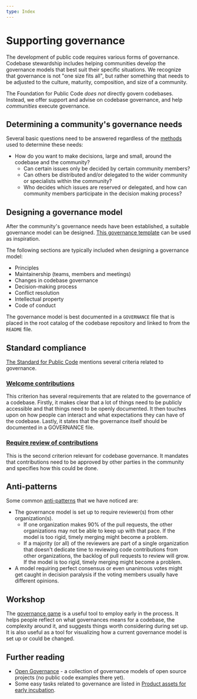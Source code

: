 ```yaml
---
type: Index
---
```


# Supporting governance

The development of public code requires various forms of governance. Codebase stewardship includes helping communities develop the governance models that best suit their specific situations. We recognize that governance is not "one size fits all", but rather something that needs to be adjusted to the culture, maturity, composition, and size of a community.

The Foundation for Public Code *does not* directly govern codebases. Instead, we offer support and advise on codebase governance, and help *communities* execute governance.

## Determining a community's governance needs

Several basic questions need to be answered regardless of the [methods](../../workshops/) used to determine these needs:

* How do you want to make decisions, large and small, around the codebase and the community?
  * Can certain issues only be decided by certain community members?
  * Can others be distributed and/or delegated to the wider community or specialists within the community?
  * Who decides which issues are reserved or delegated, and how can community members participate in the decision making process?
  
## Designing a governance model

After the community's governance needs have been established, a suitable governance model can be designed. [This governance template](governance-template.md) can be used as inspiration.

The following sections are typically included when designing a governance model:

* Principles
* Maintainership (teams, members and meetings)
* Changes in codebase governance
* Decision-making process
* Conflict resolution
* Intellectual property
* Code of conduct

The governance model is best documented in a `GOVERNANCE` file that is placed in the root catalog of the codebase repository and linked to from the `README` file.

## Standard compliance

[The Standard for Public Code](https://standard.publiccode.net) mentions several criteria related to governance.

### [Welcome contributions](https://standard.publiccode.net/criteria/open-to-contributions.html)

This criterion has several requirements that are related to the governance of a codebase. Firstly, it makes clear that a lot of things need to be publicly accessible and that things need to be openly documented. It then touches upon on how people can interact and what expectations they can have of the codebase. Lastly, it states that the governance itself should be documented in a GOVERNANCE file.

### [Require review of contributions](https://standard.publiccode.net/criteria/require-review.html)

This is the second criterion relevant for codebase governance. It mandates that contributions need to be approved by other parties in the community and specifies how this could be done.

## Anti-patterns

Some common [anti-patterns](https://en.wikipedia.org/wiki/Anti-pattern) that we have noticed are:

* The governance model is set up to require reviewer(s) from other organization(s).
  * If one organization makes 90% of the pull requests, the other organizations may not be able to keep up with that pace. If the model is too rigid, timely merging might become a problem.
  * If a majority (or all) of the reviewers are part of a single organization that doesn't dedicate time to reviewing code contributions from other organizations, the backlog of pull requests to review will grow. If the model is too rigid, timely merging might become a problem.
* A model requiring perfect consensus or even unanimous votes might get caught in decision paralysis if the voting members usually have different opinions.

## Workshop

The [governance game](../../workshops/governance-game/index.md) is a useful tool to employ early in the process. It helps people reflect on what governances means for a codebase, the complexity around it, and suggests things worth considering during set up. It is also useful as a tool for visualizing how a current governance model is set up or could be changed.

## Further reading

* [Open Governance](https://github.com/opengovernance/opengovernance.dev) - a collection of governance models of open source projects (no public code examples there yet).
* Some easy tasks related to governance are listed in [Product assets for early incubation](../product-assets-for-early-incubation.md).
